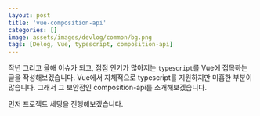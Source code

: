 ```yaml
---
layout: post
title: 'vue-composition-api'
categories: []
image: assets/images/devlog/common/bg.png
tags: [Delog, Vue, typescript, composition-api]
---
```


작년 그리고 올해 이슈가 되고, 점점 인기가 많아지는 `typescript`를 Vue에 접목하는 글을 작성해보겠습니다. Vue에서 자체적으로 typescript를 지원하지만 미흡한 부분이 많습니다. 그래서 그 보안점인 composition-api를 소개해보겠습니다.

먼저 프로젝트 세팅을 진행해보겠습니다.
